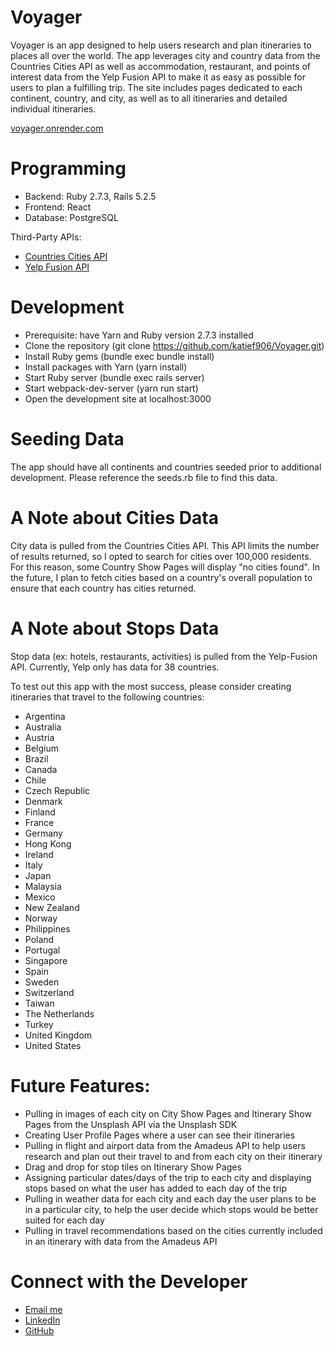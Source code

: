 # Voyager

Voyager is an app designed to help users research and plan itineraries to places all over the world. The app leverages city and country data from the Countries Cities API as well as accommodation, restaurant, and points of interest data from the Yelp Fusion API to make it as easy as possible for users to plan a fulfilling trip. The site includes pages dedicated to each continent, country, and city, as well as to all itineraries and detailed individual itineraries.

<a href="voyager.onrender.com" target="_blank">voyager.onrender.com</a>

# Programming

- Backend: Ruby 2.7.3, Rails 5.2.5
- Frontend: React
- Database: PostgreSQL

Third-Party APIs: 
- <a href="https://rapidapi.com/natkapral/api/countries-cities/" target="_blank">Countries Cities API</a>
- <a href="https://www.yelp.com/developers/documentation/v3/get_started" target="_blank">Yelp Fusion API</a>

# Development

-	Prerequisite: have Yarn and Ruby version 2.7.3 installed
-	Clone the repository (git clone https://github.com/katief906/Voyager.git)
-	Install Ruby gems (bundle exec bundle install)
-	Install packages with Yarn (yarn install)
-	Start Ruby server (bundle exec rails server)
-	Start webpack-dev-server (yarn run start)
-	Open the development site at localhost:3000

# Seeding Data

The app should have all continents and countries seeded prior to additional development. Please reference the seeds.rb file to find this data.

# A Note about Cities Data

City data is pulled from the Countries Cities API. This API limits the number of results returned, so I opted to search for cities over 100,000 residents. For this reason, some Country Show Pages will display "no cities found". In the future, I plan to fetch cities based on a country's overall population to ensure that each country has cities returned.

# A Note about Stops Data

Stop data (ex: hotels, restaurants, activities) is pulled from the Yelp-Fusion API. Currently, Yelp only has data for 38 countries. 

To test out this app with the most success, please consider creating itineraries that travel to the following countries:
-	Argentina
-	Australia
-	Austria
-	Belgium
-	Brazil
-	Canada
-	Chile
-	Czech Republic
-	Denmark
-	Finland
-	France
-	Germany
-	Hong Kong
-	Ireland
-	Italy
-	Japan
-	Malaysia
-	Mexico
-	New Zealand
-	Norway
-	Philippines
-	Poland
-	Portugal
-	Singapore
-	Spain
-	Sweden
-	Switzerland
-	Taiwan
-	The Netherlands
-	Turkey
-	United Kingdom
-	United States

# Future Features:

-	Pulling in images of each city on City Show Pages and Itinerary Show Pages from the Unsplash API via the Unsplash SDK
-	Creating User Profile Pages where a user can see their itineraries
-	Pulling in flight and airport data from the Amadeus API to help users research and plan out their travel to and from each city on their itinerary
-	Drag and drop for stop tiles on Itinerary Show Pages
-	Assigning particular dates/days of the trip to each city and displaying stops based on what the user has added to each day of the trip
-	Pulling in weather data for each city and each day the user plans to be in a particular city, to help the user decide which stops would be better suited for each day
-	Pulling in travel recommendations based on the cities currently included in an itinerary with data from the Amadeus API

# Connect with the Developer

- <a href="mailto: katief906@gmail.com">Email me</a>
- <a href="https://www.linkedin.com/kathleencfoley" target="_blank">LinkedIn</a>
- <a href="https://github.com/katief906" target="_blank">GitHub</a>